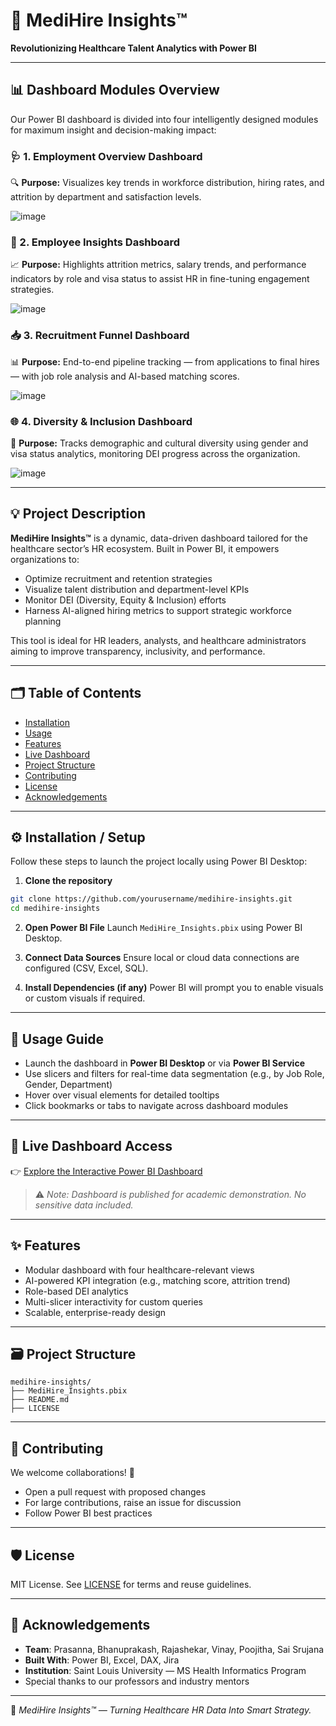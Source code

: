 # 🧠 MediHire Insights™
**Revolutionizing Healthcare Talent Analytics with Power BI**

---

## 📊 Dashboard Modules Overview
Our Power BI dashboard is divided into four intelligently designed modules for maximum insight and decision-making impact:

### 🩺 1. Employment Overview Dashboard
🔍 **Purpose:** Visualizes key trends in workforce distribution, hiring rates, and attrition by department and satisfaction levels.

![image](https://github.com/user-attachments/assets/63364780-c7af-4a7f-b4b1-33ddefd73c30)

### 🧾 2. Employee Insights Dashboard
📈 **Purpose:** Highlights attrition metrics, salary trends, and performance indicators by role and visa status to assist HR in fine-tuning engagement strategies.

![image](https://github.com/user-attachments/assets/b251dd2f-4fcf-40b9-be8c-af29f5d98f24)

### 📥 3. Recruitment Funnel Dashboard
📊 **Purpose:** End-to-end pipeline tracking — from applications to final hires — with job role analysis and AI-based matching scores.

![image](https://github.com/user-attachments/assets/33d0333c-331e-4f03-87a8-feeba82a4f69)

### 🌐 4. Diversity & Inclusion Dashboard
🌈 **Purpose:** Tracks demographic and cultural diversity using gender and visa status analytics, monitoring DEI progress across the organization.

![image](https://github.com/user-attachments/assets/a842e3ef-8d3f-49d3-bbf0-812e42e4ed1e)

---

## 💡 Project Description
**MediHire Insights™** is a dynamic, data-driven dashboard tailored for the healthcare sector’s HR ecosystem. Built in Power BI, it empowers organizations to:
- Optimize recruitment and retention strategies
- Visualize talent distribution and department-level KPIs
- Monitor DEI (Diversity, Equity & Inclusion) efforts
- Harness AI-aligned hiring metrics to support strategic workforce planning

This tool is ideal for HR leaders, analysts, and healthcare administrators aiming to improve transparency, inclusivity, and performance.

---

## 🗂️ Table of Contents
- [Installation](#installation--setup)
- [Usage](#usage-guide)
- [Features](#features)
- [Live Dashboard](#live-dashboard-access)
- [Project Structure](#project-structure)
- [Contributing](#contributing)
- [License](#license)
- [Acknowledgements](#acknowledgements)

---

## ⚙️ Installation / Setup
Follow these steps to launch the project locally using Power BI Desktop:

1. **Clone the repository**
```bash
git clone https://github.com/yourusername/medihire-insights.git
cd medihire-insights
```
2. **Open Power BI File**
Launch `MediHire_Insights.pbix` using Power BI Desktop.

3. **Connect Data Sources**
Ensure local or cloud data connections are configured (CSV, Excel, SQL).

4. **Install Dependencies (if any)**
Power BI will prompt you to enable visuals or custom visuals if required.

---

## 🚀 Usage Guide
- Launch the dashboard in **Power BI Desktop** or via **Power BI Service**
- Use slicers and filters for real-time data segmentation (e.g., by Job Role, Gender, Department)
- Hover over visual elements for detailed tooltips
- Click bookmarks or tabs to navigate across dashboard modules

---

## 🔗 Live Dashboard Access
👉 [Explore the Interactive Power BI Dashboard](https://app.powerbi.com/view?r=eyJrIjoiEXAMPLE123...)
> ⚠️ _Note: Dashboard is published for academic demonstration. No sensitive data included._

---

## ✨ Features
- Modular dashboard with four healthcare-relevant views
- AI-powered KPI integration (e.g., matching score, attrition trend)
- Role-based DEI analytics
- Multi-slicer interactivity for custom queries
- Scalable, enterprise-ready design

---

## 🗃️ Project Structure
```
medihire-insights/
├── MediHire_Insights.pbix
├── README.md
├── LICENSE
```

---

## 🤝 Contributing
We welcome collaborations! 🧩
- Open a pull request with proposed changes
- For large contributions, raise an issue for discussion
- Follow Power BI best practices

---

## 🛡️ License
MIT License. See [LICENSE](LICENSE) for terms and reuse guidelines.

---

## 🙌 Acknowledgements
- **Team**: Prasanna, Bhanuprakash, Rajashekar, Vinay, Poojitha, Sai Srujana
- **Built With**: Power BI, Excel, DAX, Jira
- **Institution**: Saint Louis University — MS Health Informatics Program
- Special thanks to our professors and industry mentors

---

🔬 *MediHire Insights™ — Turning Healthcare HR Data Into Smart Strategy.*

